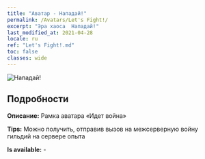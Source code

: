 ```yaml
---
title: "Аватар - Нападай!"
permalink: /Avatars/Let's Fight!/
excerpt: "Эра хаоса  Нападай!"
last_modified_at: 2021-04-28
locale: ru
ref: "Let's Fight!.md"
toc: false
classes: wide
---
```

 ![Нападай!](/images/a/avatarFrame_84.png)

## Подробности

 **Описание:** Рамка аватара «Идет война» 

 **Tips:** Можно получить, отправив вызов на межсерверную войну гильдий на сервере опыта 

 **Is available:**  - 

